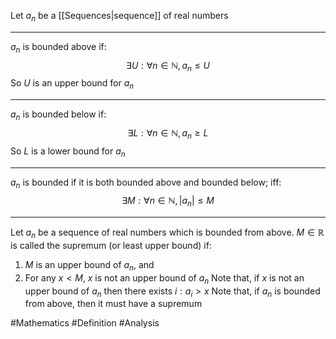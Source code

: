 Let $a_{n}$ be a [[Sequences|sequence]] of real numbers
___
$a_{n}$ is bounded above if:
$$
\exists U:\forall n\in\mathbb{N},a_{n}\leq U
$$
So $U$ is an upper bound for $a_{n}$
___
$a_{n}$ is bounded below if:
$$
\exists L:\forall n\in\mathbb{N},a_{n}\geq L
$$
So $L$ is a lower bound for $a_{n}$
___
$a_{n}$ is bounded if it is both bounded above and bounded below; iff:
$$
\exists M:\forall n\in\mathbb{N},\left| a_{n} \right|\leq M
$$
___
Let $a_{n}$ be a sequence of real numbers which is bounded from above. $M\in\mathbb{R}$ is called the supremum (or least upper bound) if:
1. $M$ is an upper bound of $a_{n}$, and
2. For any $x<M$, $x$ is not an upper bound of $a_{n}$
Note that, if $x$ is not an upper bound of $a_{n}$ then there exists $i:a_{i}>x$
Note that, if $a_{n}$ is bounded from above, then it must have a supremum

#Mathematics #Definition #Analysis 